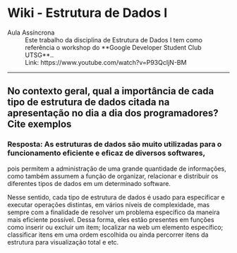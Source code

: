 # Wiki - Estrutura de Dados I 
<dl>
  <dt>Aula Assíncrona</dt>
  <dd>Este trabalho da disciplina de Estrutura de Dados I tem como referência o workshop do **Google Developer Student Club UTSG**..</dd>
  <dd>Link: https://www.youtube.com/watch?v=P93QcIjN-BM</dd>
</dl>
   


---

## No contexto geral, qual a importância de cada tipo de estrutura de dados citada na apresentação no dia a dia dos programadores? Cite exemplos

### Resposta: As estruturas de dados são muito utilizadas para o funcionamento eficiente e eficaz de diversos softwares, 
pois permitem a administração de uma grande quantidade de informações, como também assumem a função de organizar, 
relacionar e distribuir os diferentes tipos de dados em um determinado software.

Nesse sentido, cada tipo de estrutura de dados é usado para especificar e executar operações distintas, 
em vários níveis de complexidade, mas sempre com a finalidade de resolver um problema específico da maneira mais eficiente possível. 
Dessa forma, eles estão presentes em funções como inserir ou excluir um item; localizar na web um elemento específico; 
classificar itens em uma ordem escolhida ou ainda percorrer itens da estrutura para visualização total e etc.
